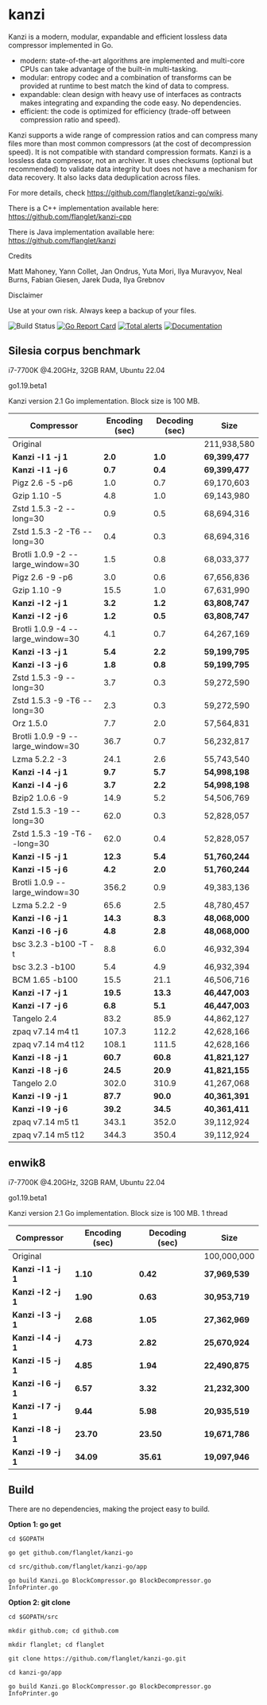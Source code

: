 kanzi
=====


Kanzi is a modern, modular, expandable and efficient lossless data compressor implemented in Go.

* modern: state-of-the-art algorithms are implemented and multi-core CPUs can take advantage of the built-in multi-tasking.
* modular: entropy codec and a combination of transforms can be provided at runtime to best match the kind of data to compress.
* expandable: clean design with heavy use of interfaces as contracts makes integrating and expanding the code easy. No dependencies.
* efficient: the code is optimized for efficiency (trade-off between compression ratio and speed).

Kanzi supports a wide range of compression ratios and can compress many files more than most common compressors (at the cost of decompression speed).
It is not compatible with standard compression formats.
Kanzi is a lossless data compressor, not an archiver. It uses checksums (optional but recommended) to validate data integrity but does not have a mechanism for data recovery. It also lacks data deduplication across files.


For more details, check https://github.com/flanglet/kanzi-go/wiki.

There is a C++ implementation available here: https://github.com/flanglet/kanzi-cpp

There is Java implementation available here: https://github.com/flanglet/kanzi


Credits

Matt Mahoney,
Yann Collet,
Jan Ondrus,
Yuta Mori,
Ilya Muravyov,
Neal Burns,
Fabian Giesen,
Jarek Duda,
Ilya Grebnov

Disclaimer

Use at your own risk. Always keep a backup of your files.


![Build Status](https://github.com/flanglet/kanzi-go/actions/workflows/go.yml/badge.svg)
[![Go Report Card](https://goreportcard.com/badge/github.com/flanglet/kanzi-go)](https://goreportcard.com/badge/github.com/flanglet/kanzi-go)
[![Total alerts](https://img.shields.io/lgtm/alerts/g/flanglet/kanzi-go.svg?logo=lgtm&logoWidth=18)](https://lgtm.com/projects/g/flanglet/kanzi-go/alerts/)
[![Documentation](https://godoc.org/github.com/flanglet/kanzi-go?status.svg)](http://godoc.org/github.com/flanglet/kanzi-go)


Silesia corpus benchmark
-------------------------

i7-7700K @4.20GHz, 32GB RAM, Ubuntu 22.04

go1.19.beta1

Kanzi version 2.1 Go implementation. Block size is 100 MB. 


|        Compressor               | Encoding (sec)  | Decoding (sec)  |    Size          |
|---------------------------------|-----------------|-----------------|------------------|
|Original     	                  |                 |                 |   211,938,580    |
|**Kanzi -l 1 -j 1**              |    	 **2.0**    |     **1.0**     |  **69,399,477**  |
|**Kanzi -l 1 -j 6**              |      **0.7**    |     **0.4**     |  **69,399,477**  |
|Pigz 2.6 -5 -p6                  |        1.0      |       0.7       |    69,170,603    |
|Gzip 1.10 -5                     |        4.8      |       1.0       |    69,143,980    |
|Zstd 1.5.3 -2 --long=30          |	       0.9      |       0.5       |    68,694,316    |
|Zstd 1.5.3 -2 -T6 --long=30      |	       0.4      |       0.3       |    68,694,316    |
|Brotli 1.0.9 -2 --large_window=30|        1.5      |       0.8       |    68,033,377    |
|Pigz 2.6 -9 -p6                  |        3.0      |       0.6       |    67,656,836    |
|Gzip 1.10 -9                     |       15.5      |       1.0       |    67,631,990    |
|**Kanzi -l 2 -j 1**              |      **3.2**    |     **1.2**     |  **63,808,747**  |
|**Kanzi -l 2 -j 6**              |      **1.2**    |     **0.5**     |  **63,808,747**  |
|Brotli 1.0.9 -4 --large_window=30|        4.1      |       0.7       |    64,267,169    |
|**Kanzi -l 3 -j 1**              |      **5.4**    |     **2.2**     |  **59,199,795**  |
|**Kanzi -l 3 -j 6**              |      **1.8**    |     **0.8**     |  **59,199,795**  |
|Zstd 1.5.3 -9 --long=30          |	       3.7      |       0.3       |    59,272,590    |
|Zstd 1.5.3 -9 -T6 --long=30      |	       2.3      |       0.3       |    59,272,590    |
|Orz 1.5.0                        |	       7.7      |       2.0       |    57,564,831    |
|Brotli 1.0.9 -9 --large_window=30|       36.7      |       0.7       |    56,232,817    |
|Lzma 5.2.2 -3	                  |       24.1	    |       2.6       |    55,743,540    |
|**Kanzi -l 4 -j 1**              |      **9.7**    |     **5.7**     |  **54,998,198**  |
|**Kanzi -l 4 -j 6**              |      **3.7**    |     **2.2**     |  **54,998,198**  |
|Bzip2 1.0.6 -9	                  |       14.9      |       5.2       |    54,506,769	   |
|Zstd 1.5.3 -19 --long=30	        |       62.0      |       0.3       |    52,828,057    |
|Zstd 1.5.3 -19	-T6 --long=30     |       62.0      |       0.4       |    52,828,057    |
|**Kanzi -l 5 -j 1**              |     **12.3**    |     **5.4**     |  **51,760,244**  |
|**Kanzi -l 5 -j 6**              |      **4.2**    |     **2.0**     |  **51,760,244**  |
|Brotli 1.0.9 --large_window=30   |      356.2	    |       0.9       |    49,383,136    |
|Lzma 5.2.2 -9                    |       65.6	    |       2.5       |    48,780,457    |
|**Kanzi -l 6 -j 1**              |     **14.3**    |     **8.3**     |  **48,068,000**  |
|**Kanzi -l 6 -j 6**              |      **4.8**    |     **2.8**     |  **48,068,000**  |
|bsc 3.2.3 -b100 -T -t            |        8.8      |       6.0       |    46,932,394    |
|bsc 3.2.3 -b100                  |        5.4      |       4.9       |    46,932,394    |
|BCM 1.65 -b100                   |       15.5      |      21.1       |    46,506,716    |
|**Kanzi -l 7 -j 1**              |     **19.5**    |    **13.3**     |  **46,447,003**  |
|**Kanzi -l 7 -j 6**              |      **6.8**    |     **5.1**     |  **46,447,003**  |
|Tangelo 2.4	                    |       83.2      |      85.9       |    44,862,127    |
|zpaq v7.14 m4 t1                 |      107.3	    |     112.2       |    42,628,166    |
|zpaq v7.14 m4 t12                |      108.1	    |     111.5       |    42,628,166    |
|**Kanzi -l 8 -j 1**              |     **60.7**    |    **60.8**     |  **41,821,127**  |
|**Kanzi -l 8 -j 6**              |     **24.5**    |    **20.9**     |  **41,821,155**  |
|Tangelo 2.0	                    |      302.0      |     310.9       |    41,267,068    |
|**Kanzi -l 9 -j 1**              |     **87.7**    |    **90.0**     |  **40,361,391**  |
|**Kanzi -l 9 -j 6**              |     **39.2**    |    **34.5**     |  **40,361,411**  |
|zpaq v7.14 m5 t1                 |      343.1	    |     352.0       |    39,112,924    |
|zpaq v7.14 m5 t12                |	     344.3	    |     350.4       |    39,112,924    |



enwik8
-------

i7-7700K @4.20GHz, 32GB RAM, Ubuntu 22.04

go1.19.beta1

Kanzi version 2.1 Go implementation. Block size is 100 MB. 1 thread


|        Compressor           | Encoding (sec)  | Decoding (sec)  |    Size          |
|-----------------------------|-----------------|-----------------|------------------|
|Original     	              |                 |                 |   100,000,000    |
|**Kanzi -l 1 -j 1**          |     **1.10**    |    **0.42**     |  **37,969,539**  |
|**Kanzi -l 2 -j 1**          |     **1.90**    |    **0.63**     |  **30,953,719**  |
|**Kanzi -l 3 -j 1**          |     **2.68**    |    **1.05**     |  **27,362,969**  |
|**Kanzi -l 4 -j 1**          |	    **4.73**    |    **2.82**     |  **25,670,924**  |
|**Kanzi -l 5 -j 1**          |	    **4.85**    |    **1.94**     |  **22,490,875**  |
|**Kanzi -l 6 -j 1**          |	    **6.57**    |    **3.32**     |  **21,232,300**  |
|**Kanzi -l 7 -j 1**          |	    **9.44**    |    **5.98**     |  **20,935,519**  |
|**Kanzi -l 8 -j 1**          |	   **23.70**    |   **23.50**     |  **19,671,786**  |
|**Kanzi -l 9 -j 1**          |	   **34.09**    |   **35.61**     |  **19,097,946**  |


Build
-----

There are no dependencies, making the project easy to build.

**Option 1: go get** 

~~~
cd $GOPATH

go get github.com/flanglet/kanzi-go

cd src/github.com/flanglet/kanzi-go/app

go build Kanzi.go BlockCompressor.go BlockDecompressor.go InfoPrinter.go
~~~



**Option 2: git clone** 

~~~
cd $GOPATH/src

mkdir github.com; cd github.com

mkdir flanglet; cd flanglet

git clone https://github.com/flanglet/kanzi-go.git

cd kanzi-go/app

go build Kanzi.go BlockCompressor.go BlockDecompressor.go InfoPrinter.go
~~~
